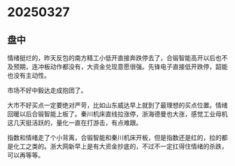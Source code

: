 # 20250327

## 盘中

情绪挺烂的，昨天反包的南方精工小低开直接奔跌停去了，合锻智能高开以后也不及预期，连冲板动作都没有，大资金兑现意愿很强。先锋电子直接低开跌停，韶能也没有主动性。

市场不好中毅达走成抱团了。

大市不好买点一定要绝对严苛，比如山东威达早上就到了最理想的买点位置。情绪回暖以后合锻智能上板了。秦川机床直线拉涨停，浙海德曼也大涨，感觉工业母机这几天挺活跃的，量化一直在打游击，有点难跟。

指数和情绪走了个小背离，合锻智能和秦川机床开板，但是指数还是红的，拉的都是化工之类的。浙大网新早上是有大资金抄底的，不过不一定扛得住情绪的杀跌，可以再等等。
